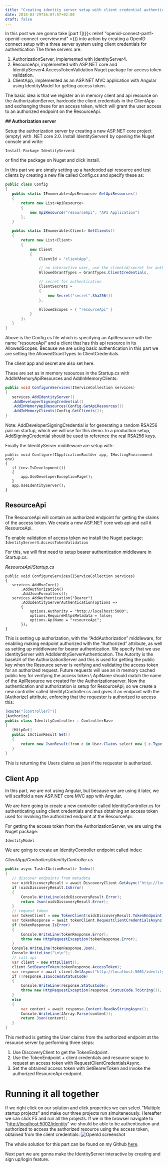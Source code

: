 ```yaml
---
title: "Creating identity server setup with client credential authentication (OIDC part 2)"
date: 2018-03-29T16:07:57+02:00
draft: false
---
```



In this post we are gonna take [part 1]({{< relref "openid-connect-part1-openid-connect-overview.md" >}}) into action by creating a OpenID connect setup with a three server system using client credentials for authentication The three servers are:

1. AuthorizationServer, implemented with IdentityServer4.
2. ResourceApi, implemented with ASP.NET core and IdentityServer4.AccessTokenValidation Nuget package for access token validation.
3. ClientApp, implemented as an ASP.NET MVC application with Angular using IdentityModel for getting access token.

The basic idea is that we register an in memory client and api resource on the AuthorizationServer, hardcode the client credentials in the ClientApp and exchanging these for an access token, which will grant the user access to an authorized endpoint on the ResourceApi.

**## Authorization server**

Setup the authorization server by creating a new ASP.NET core project (empty) with .NET core 2.0. Install IdentityServer4 by opening the Nuget console and write:

`Install-Package IdentityServer4`

or find the package on Nuget and click install.

In this part we are simply setting up a hardcoded api resource and test clients by creating a new file called Config.cs and specify these as:

```csharp
public class Config
{
   public static IEnumerable<ApiResource> GetApiResources()
   {
       return new List<ApiResource>
       {
           new ApiResource("resourceApi", "API Application")
       };
   }

   public static IEnumerable<Client> GetClients()
   {
       return new List<Client>
       {
           new Client
           {
               ClientId = "clientApp",

               // no interactive user, use the clientid/secret for authentication
               AllowedGrantTypes = GrantTypes.ClientCredentials,

               // secret for authentication
               ClientSecrets =
               {
                   new Secret("secret".Sha256())
               },

               AllowedScopes = { "resourceApi" }
           }
       };
   }
}
```

Above is the Config.cs file which is specifying an ApiResource with the name "resourceApi" and a client that has this api resource in its AllowedScopes. Because we are using basic authentication in this part we are setting the AllowedGrantTypes to ClientCredentials.

The client app and secret are also set here.

These are set as in memory resources in the Startup.cs with AddInMemoryApiResources and AddInMemoryClients:

```csharp
public void ConfigureServices(IServiceCollection services)
{
   services.AddIdentityServer()
   .AddDeveloperSigningCredential()
   .AddInMemoryApiResources(Config.GetApiResources())
   .AddInMemoryClients(Config.GetClients());
}
```

Note: AddDeveloperSigningCredential is for generating a random RSA256 pair on startup, which we will use for this demo. In a production setup, AddSigningCredential should be used to reference the real RSA256 keys.

Finally the IdentityServer middleware are setup with:

```
public void Configure(IApplicationBuilder app, IHostingEnvironment env)
{
   if (env.IsDevelopment())
   {
       app.UseDeveloperExceptionPage();
   }
   app.UseIdentityServer();
}

```

## ResourceApi

The ResourceApi will contain an authorized endpoint for getting the claims of the access token. We create a new ASP.NET core web api and call it ResourceApi.

To enable validation of access token we install the Nuget package: ```IdentityServer4.AccessTokenValidation```

For this, we will first need to setup bearer authentication middleware in Startup.cs:

*ResourceApi/Startup.cs*
```
public void ConfigureServices(IServiceCollection services)
{
   services.AddMvcCore()
       .AddAuthorization()
       .AddJsonFormatters();
   services.AddAuthentication("Bearer")
       .AddIdentityServerAuthentication(options =>
       {
           options.Authority = "http://localhost:5000";
           options.RequireHttpsMetadata = false;
           options.ApiName = "resourceApi";
       });
}
```

This is setting up authorization, with the “AddAuthorization” middleware, for enabling making endpoint authorized with the "Authorized" attribute, as well as setting up middleware for bearer authentication. We specify that we use identityServer with AddIdentityServerAuthentication. The Autority is the baseUrl of the AuthorizationServer and this is used for getting the public key when the Resource server is verifying and validating the access token for an authorized request. Future requests will use an in memory cached public key for verifying the access token.\\
ApiName should match the name of the ApiResource we created for the Authorizationserver.
Now the authentication and authorization is setup for ResourceApi, so we create a new controller called IdentityController.cs and gives it an endpoint with the [Authorize] attribute, enforcing that the requester is authorized to access this:

```csharp
[Route("[controller]")]
[Authorize]
public class IdentityController : ControllerBase
{
   [HttpGet]
   public IActionResult Get()
   {
       return new JsonResult(from c in User.Claims select new { c.Type, c.Value });
   }
}
```

This is returning the Users claims as json if the requester is authorized.

## Client App

In this part, we are not using Angular, but because we are using it later, we will scaffold a new ASP.NET core MVC app with Angular.

We are here going to create a new controller called IdentityController.cs for authenticating using client credentials and thus obtaining an access token used for invoking the authorized endpoint at the ResourceApi.

For getting the access token from the AuthorizationServer, we are using the Nuget package:

``IdentityModel``

We are going to create an IdentityController endpoint called index:

*ClientApp/Controllers/IdentityController.cs*
```csharp
public async Task<IActionResult> Index()
{
   // discover endpoints from metadata
   var oidcDiscoveryResult = await DiscoveryClient.GetAsync("http://localhost:5000");
   if (oidcDiscoveryResult.IsError)
   {
       Console.WriteLine(oidcDiscoveryResult.Error);
       return Json(oidcDiscoveryResult.Error);
   }
   // request token
   var tokenClient = new TokenClient(oidcDiscoveryResult.TokenEndpoint, "clientApp", "secret");
   var tokenResponse = await tokenClient.RequestClientCredentialsAsync("resourceApi");
   if (tokenResponse.IsError)
   {
       Console.WriteLine(tokenResponse.Error);
       throw new HttpRequestException(tokenResponse.Error);
   }
   Console.WriteLine(tokenResponse.Json);
   Console.WriteLine("\n\n");
   // call api
   var client = new HttpClient();
   client.SetBearerToken(tokenResponse.AccessToken);
   var response = await client.GetAsync("http://localhost:5001/identity");
   if (!response.IsSuccessStatusCode)
   {
       Console.WriteLine(response.StatusCode);
       throw new HttpRequestException(response.StatusCode.ToString());
   }
   else
   {
       var content = await response.Content.ReadAsStringAsync();
       Console.WriteLine(JArray.Parse(content));
       return Json(content);
   }
}
```

This method is getting the User claims from the authorized endpoint at the resource server by performing three steps:

1. Use DiscoveryClient to get the TokenEndpoint.
2. Use the TokenEndpoint + client credentials and resource scope to request an access token with RequestClientCredentialsAsync.
3. Set the obtained access token with SetBearerToken and invoke the authorized ResourceApi endpoint.

# Running it all together

If we right click on our solution and click properties we can select "Multiple startup projects" and make our three projects run simultaneously. Hereafter we can click F5 and run all the projects. If we in the browser navigate to “[http://localhost:5002/identity](http://localhost:5002/identity)” we should be able to be authentication and authorized to access the authorized resource using the access token, obtained from the client credentials:
![OpenId screenshot](/images/openid-connect-part2/oidc-screenshot.png)

The whole solution for this part can be found on my Github [here]( https://github.com/lydemann/oidc-angular-identityserver/tree/master/Solution%201%20-%20Setup%20OIDC%20system%20with%20client%20credentials).

Next part we are gonna make the IdentityServer interactive by creating and sign up/login feature.
